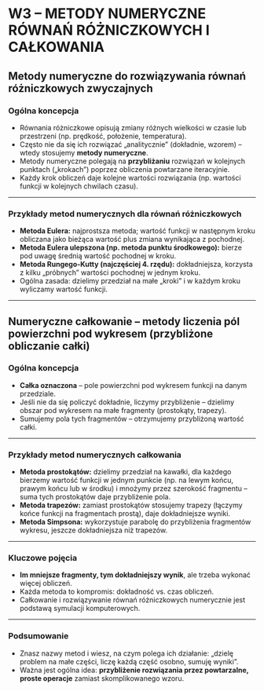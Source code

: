
# W3 – METODY NUMERYCZNE RÓWNAŃ RÓŻNICZKOWYCH I CAŁKOWANIA

## Metody numeryczne do rozwiązywania równań różniczkowych zwyczajnych

### Ogólna koncepcja

- Równania różniczkowe opisują zmiany różnych wielkości w czasie lub przestrzeni (np. prędkość, położenie, temperatura).
- Często nie da się ich rozwiązać „analitycznie” (dokładnie, wzorem) – wtedy stosujemy **metody numeryczne**.
- Metody numeryczne polegają na **przybliżaniu** rozwiązań w kolejnych punktach („krokach”) poprzez obliczenia powtarzane iteracyjnie.
- Każdy krok obliczeń daje kolejne wartości rozwiązania (np. wartości funkcji w kolejnych chwilach czasu).

---

### Przykłady metod numerycznych dla równań różniczkowych

- **Metoda Eulera:** najprostsza metoda; wartość funkcji w następnym kroku obliczana jako bieżąca wartość plus zmiana wynikająca z pochodnej.
- **Metoda Eulera ulepszona (np. metoda punktu środkowego):** bierze pod uwagę średnią wartość pochodnej w kroku.
- **Metoda Rungego-Kutty (najczęściej 4. rzędu):** dokładniejsza, korzysta z kilku „próbnych” wartości pochodnej w jednym kroku.
- Ogólna zasada: dzielimy przedział na małe „kroki” i w każdym kroku wyliczamy wartość funkcji.

---

## Numeryczne całkowanie – metody liczenia pól powierzchni pod wykresem (przybliżone obliczanie całki)

### Ogólna koncepcja

- **Całka oznaczona** – pole powierzchni pod wykresem funkcji na danym przedziale.
- Jeśli nie da się policzyć dokładnie, liczymy przybliżenie – dzielimy obszar pod wykresem na małe fragmenty (prostokąty, trapezy).
- Sumujemy pola tych fragmentów – otrzymujemy przybliżoną wartość całki.

---

### Przykłady metod numerycznych całkowania

- **Metoda prostokątów:** dzielimy przedział na kawałki, dla każdego bierzemy wartość funkcji w jednym punkcie (np. na lewym końcu, prawym końcu lub w środku) i mnożymy przez szerokość fragmentu – suma tych prostokątów daje przybliżenie pola.
- **Metoda trapezów:** zamiast prostokątów stosujemy trapezy (łączymy końce funkcji na fragmentach prostą), daje dokładniejsze wyniki.
- **Metoda Simpsona:** wykorzystuje parabolę do przybliżenia fragmentów wykresu, jeszcze dokładniejsza niż trapezów.

---

### Kluczowe pojęcia

- **Im mniejsze fragmenty, tym dokładniejszy wynik**, ale trzeba wykonać więcej obliczeń.
- Każda metoda to kompromis: dokładność vs. czas obliczeń.
- Całkowanie i rozwiązywanie równań różniczkowych numerycznie jest podstawą symulacji komputerowych.

---

### Podsumowanie

- Znasz nazwy metod i wiesz, na czym polega ich działanie: „dzielę problem na małe części, liczę każdą część osobno, sumuję wyniki”.
- Ważna jest ogólna idea: **przybliżenie rozwiązania przez powtarzalne, proste operacje** zamiast skomplikowanego wzoru.
